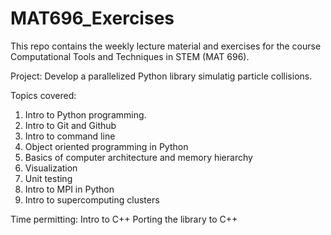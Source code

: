 # MAT696_Exercises

This repo contains the weekly lecture material and exercises for the course Computational Tools and Techniques in STEM (MAT 696). 

Project: Develop a parallelized Python library simulatig particle collisions.

Topics covered:
1. Intro to Python programming.
2. Intro to Git and Github
3. Intro to command line 
4. Object oriented programming in Python
5. Basics of computer architecture and memory hierarchy 
6. Visualization
7. Unit testing
8. Intro to MPI in Python
9. Intro to supercomputing clusters

Time permitting:
Intro to C++
Porting the library to C++

